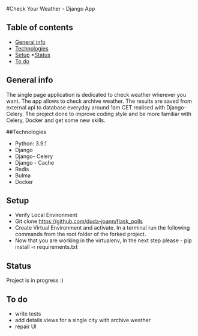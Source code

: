 #Check Your Weather - Django App 

## Table of contents
* [General info](#general-info)
* [Technologies](#technologies)
* [Setup](#setup)
*[Status](#status)
* [To do](#to-do)

## General  info
The single page application is dedicated to check weather wherever you want. The app  allows to check  archive weather. 
The results are saved from external api to database everyday  around 1am CET  realised with  Django-Celery. 
The project done to improve coding  style and be more familiar with  Celery, Docker and get some new skills. 

##Technologies 
* Python: 3.9.1 
* Django 
* Django- Celery 
* Django - Cache 
* Redis
* Bulma 
* Docker 

## Setup 
* Verify Local Environment
* Git clone https://github.com/duda-joann/flask_polls
* Create Virtual Environment  and activate. In a terminal run the following commands from the root folder of the forked project.
* Now that you are working in the virtualenv, In the next step please - pip install -r requirements.txt


## Status
Project is in progress :) 


## To do 
- write tests 
- add details views for a single city with archive weather 
- repair UI 

